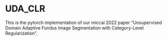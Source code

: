 # UDA_CLR

This is the pytorch implementation of our miccai 2022 paper “Unsupervised Domain Adaptive Fundus Image Segmentation with Category-Level Regularization”.
